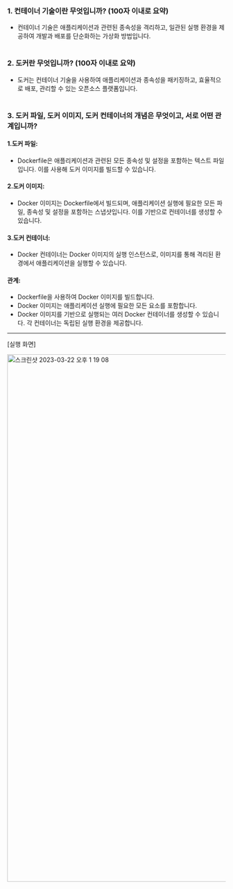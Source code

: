 ### 1. 컨테이너 기술이란 무엇입니까? (100자 이내로 요약)

- 컨테이너 기술은 애플리케이션과 관련된 종속성을 격리하고, 일관된 실행 환경을 제공하여 개발과 배포를 단순화하는 가상화 방법입니다.
  <br/>
  <br/>

### 2. 도커란 무엇입니까? (100자 이내로 요약)

- 도커는 컨테이너 기술을 사용하여 애플리케이션과 종속성을 패키징하고, 효율적으로 배포, 관리할 수 있는 오픈소스 플랫폼입니다.
  <br/>
  <br/>

### 3. 도커 파일, 도커 이미지, 도커 컨테이너의 개념은 무엇이고, 서로 어떤 관계입니까?

#### 1.도커 파일:
- Dockerfile은 애플리케이션과 관련된 모든 종속성 및 설정을 포함하는 텍스트 파일입니다. 이를 사용해 도커 이미지를 빌드할 수 있습니다.

#### 2.도커 이미지:
- Docker 이미지는 Dockerfile에서 빌드되며, 애플리케이션 실행에 필요한 모든 파일, 종속성 및 설정을 포함하는 스냅샷입니다. 이를 기반으로 컨테이너를 생성할 수 있습니다.

#### 3.도커 컨테이너:
- Docker 컨테이너는 Docker 이미지의 실행 인스턴스로, 이미지를 통해 격리된 환경에서 애플리케이션을 실행할 수 있습니다.

#### 관계:
- Dockerfile을 사용하여 Docker 이미지를 빌드합니다.
- Docker 이미지는 애플리케이션 실행에 필요한 모든 요소를 포함합니다.
- Docker 이미지를 기반으로 실행되는 여러 Docker 컨테이너를 생성할 수 있습니다. 각 컨테이너는 독립된 실행 환경을 제공합니다.

---
[실행 화면] <br/>

<img width="1215" alt="스크린샷 2023-03-22 오후 1 19 08" src="https://user-images.githubusercontent.com/48741014/226801376-5b9b0ff6-3271-45a4-920a-92d62298d4d4.png">